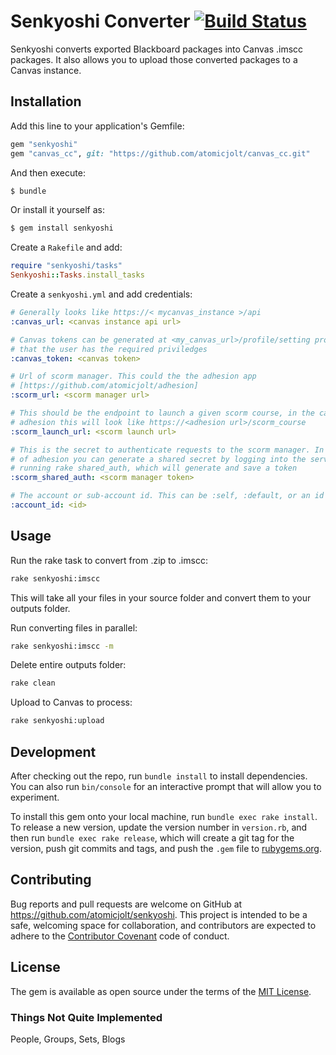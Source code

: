 # Senkyoshi Converter [![Build Status](https://travis-ci.org/atomicjolt/senkyoshi.svg?branch=master)](https://travis-ci.org/atomicjolt/senkyoshi)

Senkyoshi converts exported Blackboard packages into Canvas .imscc packages. It also allows you to upload those converted packages to a Canvas instance.

## Installation

Add this line to your application's Gemfile:

```ruby
gem "senkyoshi"
gem "canvas_cc", git: "https://github.com/atomicjolt/canvas_cc.git"
```

And then execute:
```sh
$ bundle
```

Or install it yourself as:
```sh
$ gem install senkyoshi
```

Create a `Rakefile` and add:
```ruby
require "senkyoshi/tasks"
Senkyoshi::Tasks.install_tasks
```

Create a `senkyoshi.yml` and add credentials:
```yaml
# Generally looks like https://< mycanvas_instance >/api
:canvas_url: <canvas instance api url>

# Canvas tokens can be generated at <my_canvas_url>/profile/setting provided
# that the user has the required priviledges
:canvas_token: <canvas token>

# Url of scorm manager. This could the the adhesion app
# [https://github.com/atomicjolt/adhesion]
:scorm_url: <scorm manager url>

# This should be the endpoint to launch a given scorm course, in the case of
# adhesion this will look like https://<adhesion url>/scorm_course
:scorm_launch_url: <scorm launch url>

# This is the secret to authenticate requests to the scorm manager. In the case
# of adhesion you can generate a shared secret by logging into the server and
# running rake shared_auth, which will generate and save a token
:scorm_shared_auth: <scorm manager token>

# The account or sub-account id. This can be :self, :default, or an id
:account_id: <id>
```

## Usage

Run the rake task to convert from .zip to .imscc:
```sh
rake senkyoshi:imscc
```
This will take all your files in your source folder and convert them to your outputs folder.

Run converting files in parallel:
```sh
rake senkyoshi:imscc -m
```

Delete entire outputs folder:
```sh
rake clean
```

Upload to Canvas to process:
```sh
rake senkyoshi:upload
```

## Development

After checking out the repo, run `bundle install` to install dependencies. You can also run `bin/console` for an interactive prompt that will allow you to experiment.

To install this gem onto your local machine, run `bundle exec rake install`. To release a new version, update the version number in `version.rb`, and then run `bundle exec rake release`, which will create a git tag for the version, push git commits and tags, and push the `.gem` file to [rubygems.org](https://rubygems.org).

## Contributing

Bug reports and pull requests are welcome on GitHub at https://github.com/atomicjolt/senkyoshi. This project is intended to be a safe, welcoming space for collaboration, and contributors are expected to adhere to the [Contributor Covenant](http://contributor-covenant.org) code of conduct.


## License

The gem is available as open source under the terms of the [MIT License](http://opensource.org/licenses/MIT).


### Things Not Quite Implemented
People, Groups, Sets, Blogs

